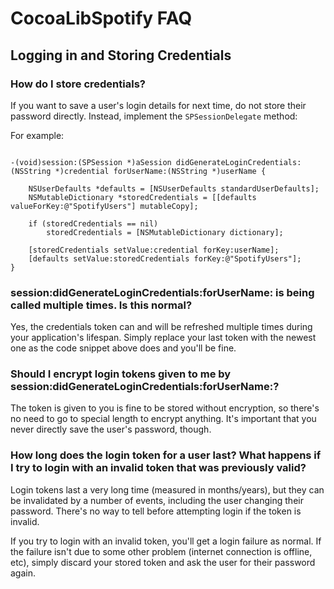 # CocoaLibSpotify FAQ #

## Logging in and Storing Credentials ##

### How do I store credentials? ###

If you want to save a user's login details for next time, do not store their password directly. Instead, implement the `SPSessionDelegate` method: 

For example:

```

-(void)session:(SPSession *)aSession didGenerateLoginCredentials:(NSString *)credential forUserName:(NSString *)userName {
	
	NSUserDefaults *defaults = [NSUserDefaults standardUserDefaults];
	NSMutableDictionary *storedCredentials = [[defaults valueForKey:@"SpotifyUsers"] mutableCopy];

	if (storedCredentials == nil)
		storedCredentials = [NSMutableDictionary dictionary];

	[storedCredentials setValue:credential forKey:userName];
	[defaults setValue:storedCredentials forKey:@"SpotifyUsers"];
}

```

### session:didGenerateLoginCredentials:forUserName: is being called multiple times. Is this normal? ###

Yes, the credentials token can and will be refreshed multiple times during your application's lifespan. Simply replace your last token with the newest one as the code snippet above does and you'll be fine.

### Should I encrypt login tokens given to me by session:didGenerateLoginCredentials:forUserName:? ###

The token is given to you is fine to be stored without encryption, so there's no need to go to special length to encrypt anything. It's important that you never directly save the user's password, though.

### How long does the login token for a user last? What happens if I try to login with an invalid token that was previously valid? ###

Login tokens last a very long time (measured in months/years), but they can be invalidated by a number of events, including the user changing their password. There's no way to tell before attempting login if the token is invalid.

If you try to login with an invalid token, you'll get a login failure as normal. If the failure isn't due to some other problem (internet connection is offline, etc), simply discard your stored token and ask the user for their password again.

